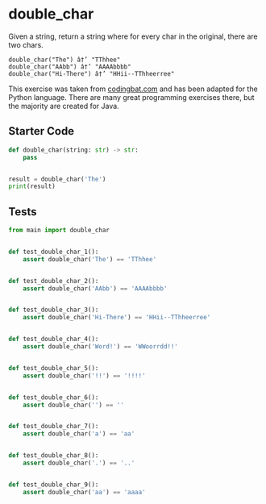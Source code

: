 # double_char





Given a string, return a string where for every char in the original, there are two chars.

```
double_char("The") â†’ "TThhee"
double_char("AAbb") â†’ "AAAAbbbb"
double_char("Hi-There") â†’ "HHii--TThheerree"
```

This exercise was taken from [codingbat.com](https://codingbat.com/prob/p165312) and has been adapted for the Python language. There are many great programming exercises there, but the majority are created for Java.

## Starter Code
```python
def double_char(string: str) -> str:
    pass


result = double_char('The')
print(result)
```

## Tests
```python
from main import double_char


def test_double_char_1():
    assert double_char('The') == 'TThhee'


def test_double_char_2():
    assert double_char('AAbb') == 'AAAAbbbb'


def test_double_char_3():
    assert double_char('Hi-There') == 'HHii--TThheerree'


def test_double_char_4():
    assert double_char('Word!') == 'WWoorrdd!!'


def test_double_char_5():
    assert double_char('!!') == '!!!!'


def test_double_char_6():
    assert double_char('') == ''


def test_double_char_7():
    assert double_char('a') == 'aa'


def test_double_char_8():
    assert double_char('.') == '..'


def test_double_char_9():
    assert double_char('aa') == 'aaaa'
```
